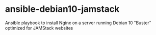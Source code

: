 # ansible-debian10-jamstack
Ansible playbook to install Nginx on a server running Debian 10 "Buster" optimized for JAMStack websites
